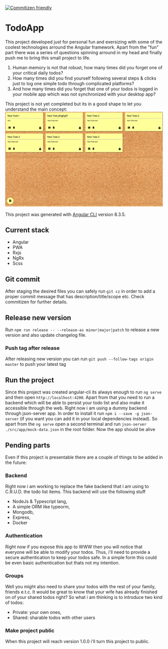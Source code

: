 [![Commitizen friendly](https://img.shields.io/badge/commitizen-friendly-brightgreen.svg)](http://commitizen.github.io/cz-cli/)

# TodoApp
This project developed just for personal fun and exersizing with some of the coolest technologies arround the Angular framework. Apart from the "fun" part there was a series of questions spinning arround in my head and finally push me to bring this small project to life.

1. Human memory is not that robust, how many times did you forget one of your critical daily todos? 
2. How many times did you find yourself following several steps & clicks just to log one simple todo through complicated platforms?
3. And how many times did you forget that one of your todos is logged in your mobile app which was not synchronized with your desktop app?

This project is not yet completed but its in a good shape to let you understand the main concept: 
![Demo image](https://github.com/teonapster/todo-app/blob/master/readme-snip.png)

This project was generated with [Angular CLI](https://github.com/angular/angular-cli) version 8.3.5.

## Current stack
* Angular
* PWA
* Rxjs
* NgRx
* Scss

## Git commit

After staging the desired files you can safely run `git cz` in order to add a proper commit message that has description/title/scope etc. Check commitizen for further details.

## Release new version

Run `npm run release -- --release-as minor|major|patch` to release a new version and also update changelog file.

### Push tag after release

After releasing new version you can run `git push --follow-tags origin master` to push your latest tag 

## Run the project
Since this project was created angular-cli its always enough to run `ng serve` and then open `http://localhost:4200`. Apart from that you need to run a backend which will be able to persist your todo list and also make it accessible through the web. Right now i am using a dummy backend through json-server app. In order to install it run `npm i --save -g json-server` (if you want you can add it in your local dependencies instead). So apart from the `ng serve` open a second terminal and run `json-server ./src/app/mock-data.json` in the root folder. Now the app should be alive

## Pending parts
Even if this project is presentable there are a couple of things to be added in the future:

### Backend
Right now i am working to replace the fake backend that i am using to C.R.U.D. the todo list items. This backend will use the following stuff
* NodeJs & Typescript lang,
* A simple ORM like typeorm,
* Mongodb,
* Express,
* Docker

### Authentication
Right now if you expose this app to WWW then you will notice that everyone will be able to modify your todos. Thus, i'll need to provide a secure authentication to keep your todos safe. In a simple form this could be even basic authentication but thats not my intention.

### Groups
Well you might also need to share your todos with the rest of your family, friends e.t.c. It would be great to know that your wife has already finished on of your shared todos right? So what i am thinking is to introduce two kind of todos:
* Private: your own ones,
* Shared: sharable todos with other users

### Make project public
When this project will reach version 1.0.0 i'll turn this project to public.
